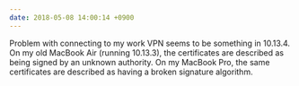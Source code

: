 ```yaml
---
date: 2018-05-08 14:00:14 +0900
---
```

Problem with connecting to my work VPN seems to be something in 10.13.4. On my old MacBook Air (running 10.13.3), the certificates are described as being signed by an unknown authority. On my MacBook Pro, the same certificates are described as having a broken signature algorithm.

